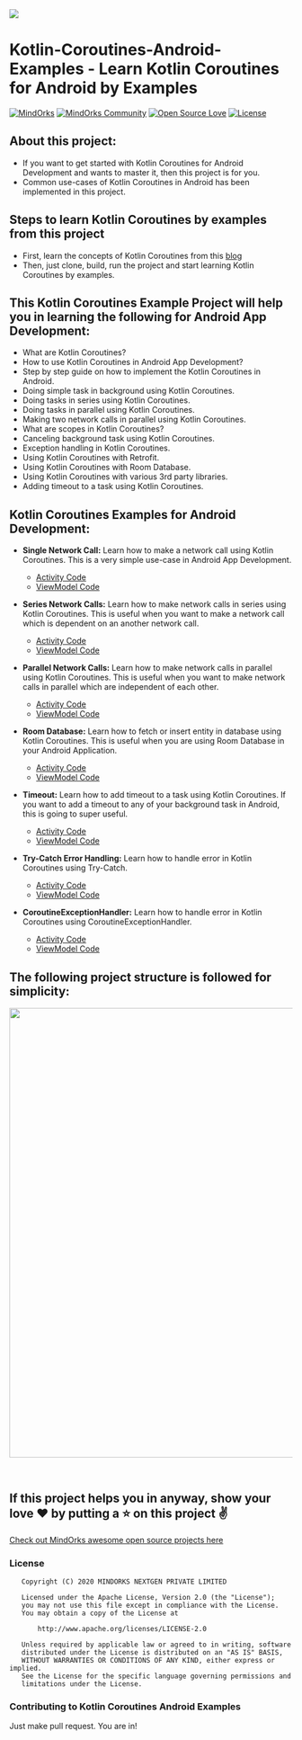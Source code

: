<img src=https://raw.githubusercontent.com/MindorksOpenSource/Kotlin-Coroutines-Android-Examples/master/assets/banner-kotlin-coroutines.jpg >

# Kotlin-Coroutines-Android-Examples - Learn Kotlin Coroutines for Android by Examples

[![MindOrks](https://img.shields.io/badge/mindorks-opensource-blue.svg)](https://mindorks.com/open-source-projects)
[![MindOrks Community](https://img.shields.io/badge/join-community-blue.svg)](https://mindorks.com/join-community)
[![Open Source Love](https://badges.frapsoft.com/os/v1/open-source.svg?v=102)](https://opensource.org/licenses/Apache-2.0)
[![License](https://img.shields.io/badge/license-Apache%202.0-blue.svg)](https://github.com/MindorksOpenSource/Kotlin-Coroutines-Android-Examples/blob/master/LICENSE)

## About this project: 
* If you want to get started with Kotlin Coroutines for Android Development and wants to master it, then this project is for you.
* Common use-cases of Kotlin Coroutines in Android has been implemented in this project.

## Steps to learn Kotlin Coroutines by examples from this project
* First, learn the concepts of Kotlin Coroutines from this [blog](https://blog.mindorks.com/mastering-kotlin-coroutines-in-android-step-by-step-guide)
* Then, just clone, build, run the project and start learning Kotlin Coroutines by examples.

## This Kotlin Coroutines Example Project will help you in learning the following for Android App Development:
* What are Kotlin Coroutines?
* How to use Kotlin Coroutines in Android App Development?
* Step by step guide on how to implement the Kotlin Coroutines in Android.
* Doing simple task in background using Kotlin Coroutines.
* Doing tasks in series using Kotlin Coroutines.
* Doing tasks in parallel using Kotlin Coroutines.
* Making two network calls in parallel using Kotlin Coroutines.
* What are scopes in Kotlin Coroutines?
* Canceling background task using Kotlin Coroutines.
* Exception handling in Kotlin Coroutines.
* Using Kotlin Coroutines with Retrofit.
* Using Kotlin Coroutines with Room Database.
* Using Kotlin Coroutines with various 3rd party libraries.
* Adding timeout to a task using Kotlin Coroutines.

## Kotlin Coroutines Examples for Android Development:
* **Single Network Call:** Learn how to make a network call using Kotlin Coroutines. This is a very simple use-case in Android App Development.
    * [Activity Code](app/src/main/java/com/mindorks/example/coroutines/learn/retrofit/single/SingleNetworkCallActivity.kt)
    * [ViewModel Code](app/src/main/java/com/mindorks/example/coroutines/learn/retrofit/single/SingleNetworkCallViewModel.kt)
 
* **Series Network Calls:** Learn how to make network calls in series using Kotlin Coroutines. This is useful when you want to make a network call which is dependent on an another network call.
    * [Activity Code](app/src/main/java/com/mindorks/example/coroutines/learn/retrofit/series/SeriesNetworkCallsActivity.kt)
    * [ViewModel Code](app/src/main/java/com/mindorks/example/coroutines/learn/retrofit/series/SeriesNetworkCallsViewModel.kt)
    
* **Parallel Network Calls:** Learn how to make network calls in parallel using Kotlin Coroutines. This is useful when you want to make network calls in parallel which are independent of each other.
    * [Activity Code](app/src/main/java/com/mindorks/example/coroutines/learn/retrofit/parallel/ParallelNetworkCallsActivity.kt)
    * [ViewModel Code](app/src/main/java/com/mindorks/example/coroutines/learn/retrofit/parallel/ParallelNetworkCallsViewModel.kt)  
    
* **Room Database:** Learn how to fetch or insert entity in database using Kotlin Coroutines. This is useful when you are using Room Database in your Android Application.
    * [Activity Code](app/src/main/java/com/mindorks/example/coroutines/learn/room/RoomDBActivity.kt)
    * [ViewModel Code](app/src/main/java/com/mindorks/example/coroutines/learn/room/RoomDBViewModel.kt) 

* **Timeout:** Learn how to add timeout to a task using Kotlin Coroutines. If you want to add a timeout to any of your background task in Android, this is going to super useful.
    * [Activity Code](app/src/main/java/com/mindorks/example/coroutines/learn/timeout/TimeoutActivity.kt)
    * [ViewModel Code](app/src/main/java/com/mindorks/example/coroutines/learn/timeout/TimeoutViewModel.kt) 
    
* **Try-Catch Error Handling:** Learn how to handle error in Kotlin Coroutines using Try-Catch.
    * [Activity Code](app/src/main/java/com/mindorks/example/coroutines/learn/errorhandling/trycatch/TryCatchActivity.kt)
    * [ViewModel Code](app/src/main/java/com/mindorks/example/coroutines/learn/errorhandling/trycatch/TryCatchViewModel.kt)    

* **CoroutineExceptionHandler:** Learn how to handle error in Kotlin Coroutines using CoroutineExceptionHandler.
    * [Activity Code](app/src/main/java/com/mindorks/example/coroutines/learn/errorhandling/exceptionhandler/ExceptionHandlerActivity.kt)
    * [ViewModel Code](app/src/main/java/com/mindorks/example/coroutines/learn/errorhandling/exceptionhandler/ExceptionHandlerViewModel.kt)      
    
## The following project structure is followed for simplicity:
<p align="left">
    <img src="https://raw.githubusercontent.com/MindorksOpenSource/Kotlin-Coroutines-Android-Examples/master/assets/project-structure.png" height="800">
</p>
<br>               

## If this project helps you in anyway, show your love :heart: by putting a :star: on this project :v:

[Check out MindOrks awesome open source projects here](https://mindorks.com/open-source-projects)

### License
```
   Copyright (C) 2020 MINDORKS NEXTGEN PRIVATE LIMITED

   Licensed under the Apache License, Version 2.0 (the "License");
   you may not use this file except in compliance with the License.
   You may obtain a copy of the License at

       http://www.apache.org/licenses/LICENSE-2.0

   Unless required by applicable law or agreed to in writing, software
   distributed under the License is distributed on an "AS IS" BASIS,
   WITHOUT WARRANTIES OR CONDITIONS OF ANY KIND, either express or implied.
   See the License for the specific language governing permissions and
   limitations under the License.
```

### Contributing to Kotlin Coroutines Android Examples
Just make pull request. You are in!